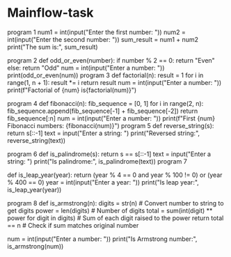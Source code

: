 # Mainflow-task
program 1
num1 = int(input("Enter the first number: "))
num2 = int(input("Enter the second number: "))
sum_result = num1 + num2
print("The sum is:", sum_result)

program 2
def odd_or_even(number):
    if number % 2 == 0:
        return "Even"
    else:
        return "Odd"
num = int(input("Enter a number: "))
print(odd_or_even(num))
program 3
def factorial(n):
    result = 1
    for i in range(1, n + 1):
        result *= i
    return result
num = int(input("Enter a number: "))
print(f"Factorial of {num} is{factorial(num)}")

program 4
def fibonacci(n):
    fib_sequence = [0, 1]
    for i in range(2, n):
        fib_sequence.append(fib_sequence[-1] + fib_sequence[-2])
    return fib_sequence[:n]
num = int(input("Enter a number: "))
print(f"First {num} Fibonacci numbers: {fibonacci(num)}")
program 5
def reverse_string(s):
    return s[::-1]
text = input("Enter a string: ")
print("Reversed string:", reverse_string(text))

program 6
def is_palindrome(s):
    return s == s[::-1]
text = input("Enter a string: ")
print("Is palindrome:", is_palindrome(text))
program 7

def is_leap_year(year):
    return (year % 4 == 0 and year % 100 != 0) or (year % 400 == 0)
year = int(input("Enter a year: "))
print("Is leap year:", is_leap_year(year))

program 8
def is_armstrong(n):
    digits = str(n)  # Convert number to string to get digits
    power = len(digits)  # Number of digits
    total = sum(int(digit) ** power for digit in digits)  # Sum of each digit raised to the power
    return total == n  # Check if sum matches original number

num = int(input("Enter a number: "))
print("Is Armstrong number:", is_armstrong(num))











